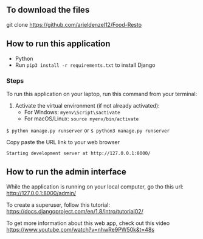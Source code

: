 ## To download the files

git clone https://github.com/arieldenzel12/Food-Resto

## How to run this application



- Python
- Run `pip3 install -r requirements.txt` to install Django

### Steps

To run this application on your laptop, run this command from your terminal:

1. Activate the virtual environment (if not already activated): 
   - For Windows: `myenv\Script\sactivate`
   - For macOS/Linux: `source myenv/bin/activate`

`$ python manage.py runserver`
or `$ python3 manage.py runserver`

Copy paste the URL link to your web browser

`Starting development server at http://127.0.0.1:8000/`

## How to run the admin interface

While the application is running on your local computer, go tho this url: http://127.0.0.1:8000/admin/

To create a superuser, follow this tutorial: https://docs.djangoproject.com/en/1.8/intro/tutorial02/

To get more information about this web app, check out this video https://www.youtube.com/watch?v=nhwRe9PW50k&t=48s
